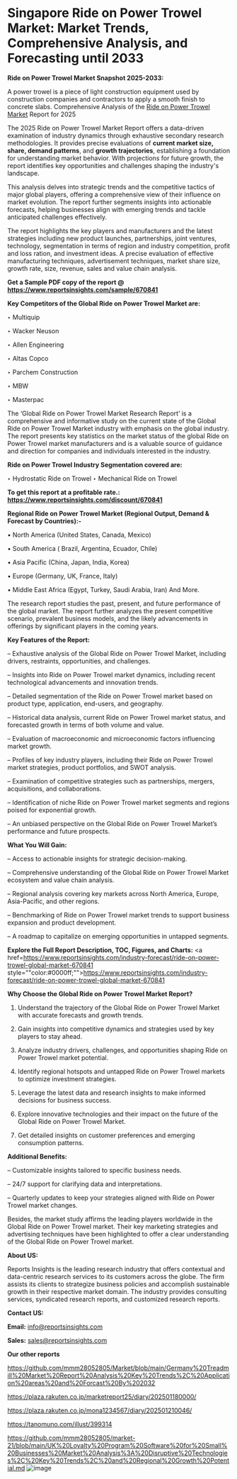 # Singapore Ride on Power Trowel Market: Market Trends, Comprehensive Analysis, and Forecasting until 2033

<strong>Ride on Power Trowel Market Snapshot 2025-2033:</strong>

A power trowel is a piece of light construction equipment used by construction companies and contractors to apply a smooth finish to concrete slabs. Comprehensive Analysis of the <a href=https://www.reportsinsights.com/sample/670841>Ride on Power Trowel Market</a> Report for 2025

The 2025 Ride on Power Trowel Market Report offers a data-driven examination of industry dynamics through exhaustive secondary research methodologies. It provides precise evaluations of <strong>current market size, share, demand patterns</strong>, and <strong>growth trajectories</strong>, establishing a foundation for understanding market behavior. With projections for future growth, the report identifies key opportunities and challenges shaping the industry's landscape.

This analysis delves into strategic trends and the competitive tactics of major global players, offering a comprehensive view of their influence on market evolution. The report further segments insights into actionable forecasts, helping businesses align with emerging trends and tackle anticipated challenges effectively.

The report highlights the key players and manufacturers and the latest strategies including new product launches, partnerships, joint ventures, technology, segmentation in terms of region and industry competition, profit and loss ration, and investment ideas. A precise evaluation of effective manufacturing techniques, advertisement techniques, market share size, growth rate, size, revenue, sales and value chain analysis.

<strong>Get a Sample PDF copy of the report @ <a href=https://www.reportsinsights.com/sample/670841 style=color:#0000ff;>https://www.reportsinsights.com/sample/670841</a></strong>

<strong>Key Competitors of the Global Ride on Power Trowel Market are:</strong>

‣ Multiquip

‣ Wacker Neuson

‣ Allen Engineering

‣ Altas Copco

‣ Parchem Construction

‣ MBW

‣ Masterpac

The ‘Global Ride on Power Trowel Market Research Report’ is a comprehensive and informative study on the current state of the Global Ride on Power Trowel Market industry with emphasis on the global industry. The report presents key statistics on the market status of the global Ride on Power Trowel market manufacturers and is a valuable source of guidance and direction for companies and individuals interested in the industry.

<strong>Ride on Power Trowel Industry Segmentation covered are:</strong>

‣ Hydrostatic Ride on Trowel
‣ Mechanical Ride on Trowel

<strong>To get this report at a profitable rate.: <a href=https://www.reportsinsights.com/discount/670841 style=color:#0000ff;>https://www.reportsinsights.com/discount/670841</a></strong>

<strong>Regional Ride on Power Trowel Market (Regional Output, Demand &amp; Forecast by Countries):-</strong>

• North America (United States, Canada, Mexico)

• South America ( Brazil, Argentina, Ecuador, Chile)

• Asia Pacific (China, Japan, India, Korea)

• Europe (Germany, UK, France, Italy)

• Middle East Africa (Egypt, Turkey, Saudi Arabia, Iran) And More.

The research report studies the past, present, and future performance of the global market. The report further analyzes the present competitive scenario, prevalent business models, and the likely advancements in offerings by significant players in the coming years.

<strong>Key Features of the Report:</strong>

– Exhaustive analysis of the Global Ride on Power Trowel Market, including drivers, restraints, opportunities, and challenges.

– Insights into Ride on Power Trowel market dynamics, including recent technological advancements and innovation trends.

– Detailed segmentation of the Ride on Power Trowel market based on product type, application, end-users, and geography.

– Historical data analysis, current Ride on Power Trowel market status, and forecasted growth in terms of both volume and value.

– Evaluation of macroeconomic and microeconomic factors influencing market growth.

– Profiles of key industry players, including their Ride on Power Trowel market strategies, product portfolios, and SWOT analysis.

– Examination of competitive strategies such as partnerships, mergers, acquisitions, and collaborations.

– Identification of niche Ride on Power Trowel market segments and regions poised for exponential growth.

– An unbiased perspective on the Global Ride on Power Trowel Market’s performance and future prospects.

<strong>What You Will Gain:</strong>

– Access to actionable insights for strategic decision-making.

– Comprehensive understanding of the Global Ride on Power Trowel Market ecosystem and value chain analysis.

– Regional analysis covering key markets across North America, Europe, Asia-Pacific, and other regions.

– Benchmarking of Ride on Power Trowel market trends to support business expansion and product development.

– A roadmap to capitalize on emerging opportunities in untapped segments.

<strong>Explore the Full Report Description, TOC, Figures, and Charts:</strong>
<a href=https://www.reportsinsights.com/industry-forecast/ride-on-power-trowel-global-market-670841 style=""color:#0000ff;"">https://www.reportsinsights.com/industry-forecast/ride-on-power-trowel-global-market-670841</a>

<strong>Why Choose the Global Ride on Power Trowel Market Report?</strong>

1. Understand the trajectory of the Global Ride on Power Trowel Market with accurate forecasts and growth trends.

2. Gain insights into competitive dynamics and strategies used by key players to stay ahead.

3. Analyze industry drivers, challenges, and opportunities shaping Ride on Power Trowel market potential.

4. Identify regional hotspots and untapped Ride on Power Trowel markets to optimize investment strategies.

5. Leverage the latest data and research insights to make informed decisions for business success.

6. Explore innovative technologies and their impact on the future of the Global Ride on Power Trowel Market.

7. Get detailed insights on customer preferences and emerging consumption patterns.

<strong>Additional Benefits:</strong>

– Customizable insights tailored to specific business needs.

– 24/7 support for clarifying data and interpretations.

– Quarterly updates to keep your strategies aligned with Ride on Power Trowel market changes.

Besides, the market study affirms the leading players worldwide in the Global Ride on Power Trowel market. Their key marketing strategies and advertising techniques have been highlighted to offer a clear understanding of the Global Ride on Power Trowel market.

<strong><strong>About US</strong>:</strong>

Reports Insights is the leading research industry that offers contextual and data-centric research services to its customers across the globe. The firm assists its clients to strategize business policies and accomplish sustainable growth in their respective market domain. The industry provides consulting services, syndicated research reports, and customized research reports.

<strong>Contact US:</strong>

<p class=><b>Email:</b> <a href=mailto:info@reportsinsights.com>info@reportsinsights.com</a></p>
<p class=><b>Sales:</b> <a href=mailto:sales@reportsinsights.com>sales@reportsinsights.com</a></p>

<strong>Our other reports</strong>

<a href=https://github.com/mmm28052805/Market/blob/main/Germany%20Treadmill%20Market%20Report%20Analysis%20Key%20Trends%2C%20Application%20areas%20and%20Forcast%20By%202032>https://github.com/mmm28052805/Market/blob/main/Germany%20Treadmill%20Market%20Report%20Analysis%20Key%20Trends%2C%20Application%20areas%20and%20Forcast%20By%202032</a>

<a href=https://plaza.rakuten.co.jp/marketreport25/diary/202501180000/>https://plaza.rakuten.co.jp/marketreport25/diary/202501180000/</a>

<a href=https://plaza.rakuten.co.jp/mona1234567/diary/202501210046/>https://plaza.rakuten.co.jp/mona1234567/diary/202501210046/</a>

<a href=https://tanomuno.com/illust/399314>https://tanomuno.com/illust/399314</a>

<a href=https://github.com/mmm28052805/market-21/blob/main/UK%20Loyalty%20Program%20Software%20for%20Small%20Businesses%20Market%20Analysis%3A%20Disruptive%20Technologies%2C%20Key%20Trends%2C%20and%20Regional%20Growth%20Potential.md>https://github.com/mmm28052805/market-21/blob/main/UK%20Loyalty%20Program%20Software%20for%20Small%20Businesses%20Market%20Analysis%3A%20Disruptive%20Technologies%2C%20Key%20Trends%2C%20and%20Regional%20Growth%20Potential.md</a>
![image](https://github.com/user-attachments/assets/d97593f8-474e-4cdc-898c-1c69299da95e)

